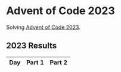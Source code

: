 # Advent of Code 2023

Solving [Advent of Code 2023](https://adventofcode.com/2023).

<!--- advent_readme_stars table --->
## 2023 Results

| Day | Part 1 | Part 2 |
| :---: | :---: | :---: |
<!--- advent_readme_stars table --->
